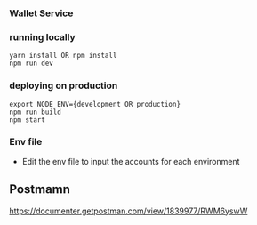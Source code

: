 ### Wallet Service

### running locally
```
yarn install OR npm install
npm run dev
```

### deploying on production
```
export NODE_ENV={development OR production}
npm run build
npm start
```

### Env file

- Edit the env file to input the accounts for each environment

## Postmamn

https://documenter.getpostman.com/view/1839977/RWM6yswW
